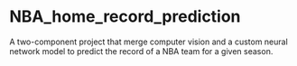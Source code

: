 # NBA_home_record_prediction
A two-component project that merge computer vision and a custom neural network model to predict the record of a NBA team for a given season.
